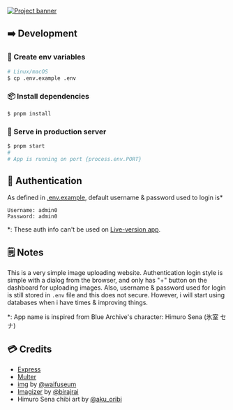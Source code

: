 [![Project banner](https://cdn.upload.systems/uploads/9ZBskF5z.png)](https://falcxxdev.alwaysdata.net)

## ➡️ Development

### 📝 Create env variables

```bash
# Linux/macOS
$ cp .env.example .env
```

### 📦 Install dependencies

```bash
$ pnpm install
```

### 🏃 Serve in production server

```bash
$ pnpm start
#
# App is running on port {process.env.PORT}
```

## 🔐 Authentication

As defined in [.env.example](./.env.example), default username & password used to login is\*

```
Username: admin0
Password: admin0
```

\*: These auth info can't be used on [Live-version app](https://falcxxdev.alwaysdata.net).

## 🗒️ Notes

This is a very simple image uploading website. Authentication login style is simple with a dialog from the browser, and only has "+" button on the dashboard for uploading images. Also, username & password used for login is still stored in `.env` file and this does not secure. However, i will start using databases when i have times & improving things.

\*: App name is inspired from Blue Archive's character: Himuro Sena (氷室 セナ)

## 💳 Credits

-   [Express](https://expressjs.com/)
-   [Multer](https://www.npmjs.com/package/multer)
-   [img](https://github.com/waifuseum/img) by [@waifuseum](https://github.com/waifuseum)
-   [Imagizer](https://github.com/birajrai/Imagizer) by [@birajrai](https://github.com/birajrai)
-   Himuro Sena chibi art by [@aku_oribi](https://www.pixiv.net/en/users/78288477)
